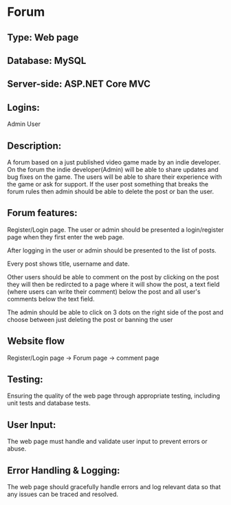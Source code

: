 # Forum

## Type: Web page

## Database: MySQL

## Server-side: ASP.NET Core MVC

## Logins:

Admin
User

## Description:

A forum based on a just published video game made by an indie developer.
On the forum the indie developer(Admin) will be able to share updates and bug fixes on the game.
The users will be able to share their experience with the game or ask for support.
If the user post something that breaks the forum rules then admin should be able to delete the post or ban the user.

## Forum features:

Register/Login page. The user or admin should be presented a login/register page when they first enter the web page.

After logging in the user or admin should be presented to the list of posts.

Every post shows title, username and date.

Other users should be able to comment on the post by clicking on the post they will then be redircted to a page where it will show the post, a text field (where users can write their comment) below the post and all user's comments below the text field.

The admin should be able to click on 3 dots on the right side of the post and choose between just deleting the post or banning the user

## Website flow

Register/Login page -> Forum page -> comment page

## Testing:

Ensuring the quality of the web page through appropriate testing, including unit tests and database tests.

## User Input:

The web page must handle and validate user input to prevent errors or abuse.

## Error Handling & Logging:

The web page should gracefully handle errors and log relevant data so that any issues can be traced and resolved.
